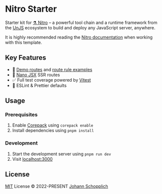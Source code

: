 # Nitro Starter

Starter kit for [⚗️ Nitro](https://nitro.unjs.io) – a powerful tool chain and a runtime framework from the [UnJS](https://github.com/unjs) ecosystem to build and deploy any JavaScript server, anywhere.

It is highly recommended reading the [Nitro documentation](https://nitro.unjs.io) when working with this template.

## Key Features

- 🎒 [Demo routes](./routes/api/) and [route rule examples](./nitro.config.ts)
- 🥖 [Nano JSX](https://nanojsx.io) SSR routes
- ✅ Full test coverage powered by [Vitest](https://vitest.dev)
- 🦺 ESLint & Prettier defaults

## Usage

### Prerequisites

1. Enable [Corepack](https://github.com/nodejs/corepack) using `corepack enable`
2. Install dependencies using `pnpm install`

### Development

1. Start the development server using `pnpm run dev`
2. Visit [localhost:3000](http://localhost:3000/)

## License

[MIT](./LICENSE) License © 2022-PRESENT [Johann Schopplich](https://github.com/johannschopplich)

